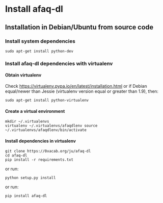 Install afaq-dl
=================

Installation in Debian/Ubuntu from source code
----------------------------------------------

### Install system dependencies

    sudo apt-get install python-dev

### Install afaq-dl dependencies with virtualenv

#### Obtain virtualenv

Check <https://virtualenv.pypa.io/en/latest/installation.html> or if
Debian equal/newer than Jessie (virtualenv version equal or greater than
1.9), then:

    sudo apt-get install python-virtualenv

#### Create a virtual environment

    mkdir ~/.virtualenvs
    virtualenv ~/.virtualenvs/afaqdlenv source
    ~/.virtualenvs/afaqdlenv/bin/activate

#### Install dependencies in virtualenv

    git clone https://0xacab.org/ju/afaq-dl
    cd afaq-dl
    pip install -r requirements.txt

or run:

    python setup.py install

or run:

    pip install afaq-dl
